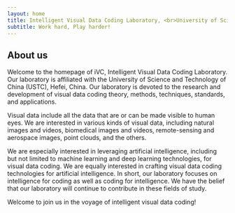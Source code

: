```yaml
---
layout: home
title: Intelligent Visual Data Coding Laboratory, <br>University of Science and Technology of China
subtitle: Work hard, Play harder!
---
```


## About us

Welcome to the homepage of iVC, Intelligent Visual Data Coding Laboratory. Our laboratory is affiliated with the University of Science and Technology of China (USTC), Hefei, China. Our laboratory is devoted to the research and development of visual data coding theory, methods, techniques, standards, and applications.

Visual data include all the data that are or can be made visible to human eyes. We are interested in various kinds of visual data, including natural images and videos, biomedical images and videos, remote-sensing and aerospace images, point clouds, and the others.

We are especially interested in leveraging artificial intelligence, including but not limited to machine learning and deep learning technologies, for visual data coding. We are equally interested in crafting visual data coding technologies for artificial intelligence. In short, our laboratory focuses on intelligence for coding as well as coding for intelligence. We have the belief that our laboratory will continue to contribute in these fields of study.

Welcome to join us in the voyage of intelligent visual data coding!

<!--
## Contact us

- [e-mail](mailto:dongeliu@ustc.edu.cn) dongeliu@ustc.edu.cn (Prof. Dong Liu),&emsp;[e-mail](mailto:lil1@ustc.edu.cn) lil1@ustc.edu.cn (Prof. Li Li)
- [address](https://www.ustc.edu.cn/) Dept. EEIS, No. 443 Huangshan Road, Hefei 230027, Anhui Province, China
- -->
